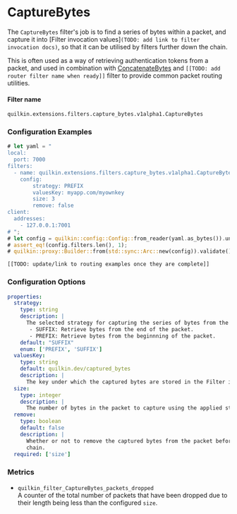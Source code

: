 # CaptureBytes

The `CaptureBytes` filter's job is to find a series of bytes within a packet, and capture it into
[Filter invocation values]`(TODO: add link to filter invocation docs)`, so that it can be utilised by filters further
down the chain.

This is often used as a way of retrieving authentication tokens from a packet, and used in combination with
[ConcatenateBytes](./concatenate_bytes.md) and 
`[[TODO: add router filter name when ready]]` filter to provide common packet routing utilities.

#### Filter name
```text
quilkin.extensions.filters.capture_bytes.v1alpha1.CaptureBytes
```

### Configuration Examples
```rust
# let yaml = "
local:
  port: 7000
filters:
  - name: quilkin.extensions.filters.capture_bytes.v1alpha1.CaptureBytes
    config:
        strategy: PREFIX
        valuesKey: myapp.com/myownkey
        size: 3
        remove: false
client:
  addresses:
    - 127.0.0.1:7001
# ";
# let config = quilkin::config::Config::from_reader(yaml.as_bytes()).unwrap();
# assert_eq!(config.filters.len(), 1);
# quilkin::proxy::Builder::from(std::sync::Arc::new(config)).validate().unwrap();
```

`[[TODO: update/link to routing examples once they are complete]]`

### Configuration Options

```yaml
properties:
  strategy:
    type: string
    description: |
      The selected strategy for capturing the series of bytes from the incoming packet.
       - SUFFIX: Retrieve bytes from the end of the packet.
       - PREFIX: Retrieve bytes from the beginnning of the packet.
    default: "SUFFIX"
    enum: ['PREFIX', 'SUFFIX']
  valuesKey:
    type: string
    default: quilkin.dev/captured_bytes
    description: | 
      The key under which the captured bytes are stored in the Filter invocation values.
  size:
    type: integer
    description: |
      The number of bytes in the packet to capture using the applied strategy.
  remove:
    type: boolean
    default: false
    description: |
      Whether or not to remove the captured bytes from the packet before passing it along to the next filter in the
      chain.
  required: ['size']
```

### Metrics

* `quilkin_filter_CaptureBytes_packets_dropped`  
  A counter of the total number of packets that have been dropped due to their length being less than the configured
  `size`.